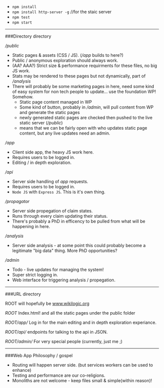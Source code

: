  - `npm install`
 - `npm install http-server -g` //for the staic server
 - `npm test`
 - `npm start`

---

###Directory directory

*/public*

 - Static pages & assets (CSS / JS). (*/app* builds to here?)
 - Public / anonymous exploration should always work. 
 - (AA? AAA?) Strict size & performance requirments for these files, no big JS work. 
 - Stats may be rendered to these pages but not dynamically, part of */analysis*
 - There will probably be some marketing pages in here, need some kind of easy system for non tech people to update... use the foundation WP! Somehow.
    - Static page content managed in WP
    - Some kind of button, probably in */admin*, will pull content from WP and generate the static pages
    - newly generated static pages are checked then pushed to the live static server (*/public*)
    - means that we can be fairly open with who updates static page content, but any live updates need an admin. 

*/app*

 - Client side app, the heavy JS work here. 
 - Requires users to be logged in. 
 - Editing / in depth exploration.

*/api*

 - Server side handling of *app* requests. 
 - Requires users to be logged in.
 - `Node JS` with `Express JS`. This is it's own thing.

*/propagator*

 - Server side propegation of claim states. 
 - Runs through every claim updating their status. 
 - There's probably a PhD in efficency to be pulled from what will be happening in here. 

*/analysis*

 - Server side analysis - at some point this could probably become a legitimate "big data" thing. More PhD opportunities?

*/admin*

 - Todo - live updates for managing the system! 
 - Super strict logging in.
 - Web interface for triggering analysis / propegation.

---

###URL directory

ROOT will hopefully be www.wikilogic.org

*ROOT* Index.html! and all the static pages under the public folder

*ROOT/app/* Log in for the main editing and in depth exploration experiance.

*ROOT/api/* endpoints for talking to the api in JSON.

*ROOT/admin/* For very special people (currently, just me ;)  

---

###Web App Philosophy / gospel

 - Routing will happen server side. (but services workers can be used to enhance)
 - Testing and performance are our co-religions.
 - Monoliths are not welcome - keep files small & simple(within reason)!
